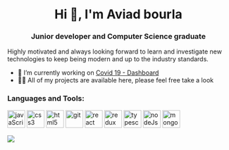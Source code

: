  
  
<h1 align="center">Hi 👋, I'm Aviad bourla</h1>
<h3 align="center">Junior developer and Computer Science graduate</h3>

Highly motivated and always looking forward to learn and investigate new
technologies to keep being modern and up to the industry standards.

- 🔭 I’m currently working on [Covid 19 - Dashboard](https://dashboard-live-covid19.herokuapp.com/admin/dashboard) 
- 👨‍💻 All of my projects are available here, please feel free take a look 
 
<h3 align="left">Languages and Tools:</h3>
<p align="left"> 
 <img src="https://upload.wikimedia.org/wikipedia/commons/thumb/9/99/Unofficial_JavaScript_logo_2.svg/480px-Unofficial_JavaScript_logo_2.svg.png" alt="javaScript" width="40" height="40"/>
<img src="https://devicons.github.io/devicon/devicon.git/icons/css3/css3-original-wordmark.svg" alt="css3" width="40" height="40"/>
<img src="https://devicons.github.io/devicon/devicon.git/icons/html5/html5-original-wordmark.svg" alt="html5" width="40" height="40"/>  
<img src="https://www.vectorlogo.zone/logos/git-scm/git-scm-icon.svg" alt="git" width="40" height="40"/>  
<img src="https://devicons.github.io/devicon/devicon.git/icons/react/react-original-wordmark.svg" alt="react" width="40" height="40"/> 
<img src="https://devicons.github.io/devicon/devicon.git/icons/redux/redux-original.svg" alt="redux" width="40" height="40"/>  
 <img src="https://devicons.github.io/devicon/devicon.git/icons/typescript/typescript-original.svg" alt="typescript" width="40" height="40"/>  
 <img src="https://nodejs.org/static/images/logos/nodejs-new-pantone-black.svg" alt="nodeJs" width="40" height="40"/>  
 <img src="https://infinapps.com/wp-content/uploads/2018/10/mongodb-logo.png" alt="mongodB" width="40" height="40"/>  
</p>

  <img src=https://media.giphy.com/media/LmNwrBhejkK9EFP504/giphy.gif />

